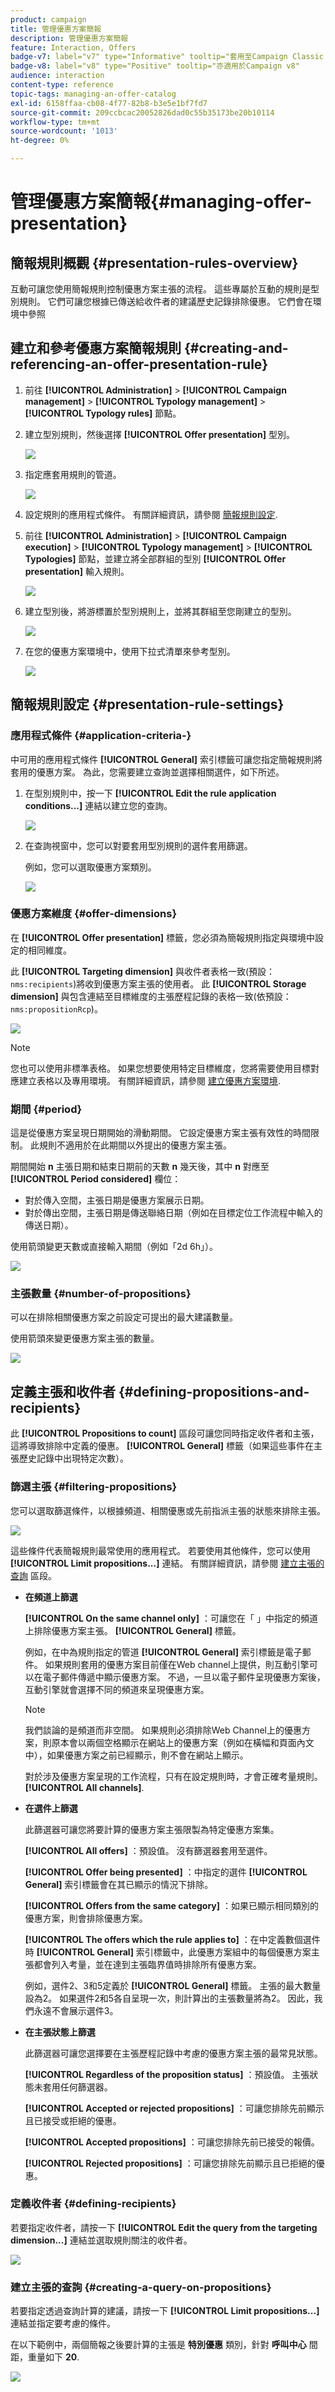 ```yaml
---
product: campaign
title: 管理優惠方案簡報
description: 管理優惠方案簡報
feature: Interaction, Offers
badge-v7: label="v7" type="Informative" tooltip="套用至Campaign Classic v7"
badge-v8: label="v8" type="Positive" tooltip="亦適用於Campaign v8"
audience: interaction
content-type: reference
topic-tags: managing-an-offer-catalog
exl-id: 6158ffaa-cb08-4f77-82b8-b3e5e1bf7fd7
source-git-commit: 209ccbcac20052826dad0c55b35173be20b10114
workflow-type: tm+mt
source-wordcount: '1013'
ht-degree: 0%

---
```


# 管理優惠方案簡報{#managing-offer-presentation}



## 簡報規則概觀 {#presentation-rules-overview}

互動可讓您使用簡報規則控制優惠方案主張的流程。 這些專屬於互動的規則是型別規則。 它們可讓您根據已傳送給收件者的建議歷史記錄排除優惠。 它們會在環境中參照

## 建立和參考優惠方案簡報規則 {#creating-and-referencing-an-offer-presentation-rule}

1. 前往 **[!UICONTROL Administration]** > **[!UICONTROL Campaign management]** > **[!UICONTROL Typology management]** > **[!UICONTROL Typology rules]** 節點。
1. 建立型別規則，然後選擇 **[!UICONTROL Offer presentation]** 型別。

   ![](assets/offer_typology_001.png)

1. 指定應套用規則的管道。

   ![](assets/offer_typology_002.png)

1. 設定規則的應用程式條件。 有關詳細資訊，請參閱 [簡報規則設定](#presentation-rule-settings).
1. 前往 **[!UICONTROL Administration]** > **[!UICONTROL Campaign execution]** > **[!UICONTROL Typology management]** > **[!UICONTROL Typologies]** 節點，並建立將全部群組的型別 **[!UICONTROL Offer presentation]** 輸入規則。

   ![](assets/offer_typology_003.png)

1. 建立型別後，將游標置於型別規則上，並將其群組至您剛建立的型別。

   ![](assets/offer_typology_004.png)

1. 在您的優惠方案環境中，使用下拉式清單來參考型別。

   ![](assets/offer_typology_005.png)

## 簡報規則設定 {#presentation-rule-settings}

### 應用程式條件 {#application-criteria-}

中可用的應用程式條件 **[!UICONTROL General]** 索引標籤可讓您指定簡報規則將套用的優惠方案。 為此，您需要建立查詢並選擇相關選件，如下所述。

1. 在型別規則中，按一下 **[!UICONTROL Edit the rule application conditions...]** 連結以建立您的查詢。

   ![](assets/offer_typology_006.png)

1. 在查詢視窗中，您可以對要套用型別規則的選件套用篩選。

   例如，您可以選取優惠方案類別。

   ![](assets/offer_typology_008.png)

### 優惠方案維度 {#offer-dimensions}

在 **[!UICONTROL Offer presentation]** 標籤，您必須為簡報規則指定與環境中設定的相同維度。

此 **[!UICONTROL Targeting dimension]** 與收件者表格一致(預設： `nms:recipients`)將收到優惠方案主張的使用者。 此 **[!UICONTROL Storage dimension]** 與包含連結至目標維度的主張歷程記錄的表格一致(依預設： `nms:propositionRcp`)。

![](assets/offer_typology_009.png)

>[!NOTE]
>
>您也可以使用非標準表格。 如果您想要使用特定目標維度，您將需要使用目標對應建立表格以及專用環境。 有關詳細資訊，請參閱 [建立優惠方案環境](../../interaction/using/live-design-environments.md#creating-an-offer-environment).

### 期間 {#period}

這是從優惠方案呈現日期開始的滑動期間。 它設定優惠方案主張有效性的時間限制。 此規則不適用於在此期間以外提出的優惠方案主張。

期間開始 **n** 主張日期和結束日期前的天數 **n** 幾天後，其中 **n** 對應至 **[!UICONTROL Period considered]** 欄位：

* 對於傳入空間，主張日期是優惠方案展示日期。
* 對於傳出空間，主張日期是傳送聯絡日期（例如在目標定位工作流程中輸入的傳送日期）。

使用箭頭變更天數或直接輸入期間（例如「2d 6h」）。

![](assets/offer_typology_010.png)

### 主張數量 {#number-of-propositions}

可以在排除相關優惠方案之前設定可提出的最大建議數量。

使用箭頭來變更優惠方案主張的數量。

![](assets/offer_typology_011.png)

## 定義主張和收件者 {#defining-propositions-and-recipients}

此 **[!UICONTROL Propositions to count]** 區段可讓您同時指定收件者和主張，這將導致排除中定義的優惠。 **[!UICONTROL General]** 標籤（如果這些事件在主張歷史記錄中出現特定次數）。

### 篩選主張 {#filtering-propositions}

您可以選取篩選條件，以根據頻道、相關優惠或先前指派主張的狀態來排除主張。

![](assets/offer_typology_014.png)

這些條件代表簡報規則最常使用的應用程式。 若要使用其他條件，您可以使用 **[!UICONTROL Limit propositions...]** 連結。 有關詳細資訊，請參閱 [建立主張的查詢](#creating-a-query-on-propositions) 區段。

* **在頻道上篩選**

  **[!UICONTROL On the same channel only]** ：可讓您在「 」中指定的頻道上排除優惠方案主張。 **[!UICONTROL General]** 標籤。

  例如，在中為規則指定的管道 **[!UICONTROL General]** 索引標籤是電子郵件。 如果規則套用的優惠方案目前僅在Web channel上提供，則互動引擎可以在電子郵件傳遞中顯示優惠方案。 不過，一旦以電子郵件呈現優惠方案後，互動引擎就會選擇不同的頻道來呈現優惠方案。

  >[!NOTE]
  >
  >我們談論的是頻道而非空間。 如果規則必須排除Web Channel上的優惠方案，則原本會以兩個空格顯示在網站上的優惠方案（例如在橫幅和頁面內文中），如果優惠方案之前已經顯示，則不會在網站上顯示。
  >
  >對於涉及優惠方案呈現的工作流程，只有在設定規則時，才會正確考量規則。 **[!UICONTROL All channels]**.

* **在選件上篩選**

  此篩選器可讓您將要計算的優惠方案主張限製為特定優惠方案集。

  **[!UICONTROL All offers]** ：預設值。 沒有篩選器套用至選件。

  **[!UICONTROL Offer being presented]** ：中指定的選件 **[!UICONTROL General]** 索引標籤會在其已顯示的情況下排除。

  **[!UICONTROL Offers from the same category]** ：如果已顯示相同類別的優惠方案，則會排除優惠方案。

  **[!UICONTROL The offers which the rule applies to]** ：在中定義數個選件時 **[!UICONTROL General]** 索引標籤中，此優惠方案組中的每個優惠方案主張都會列入考量，並在達到主張臨界值時排除所有優惠方案。

  例如，選件2、3和5定義於 **[!UICONTROL General]** 標籤。 主張的最大數量設為2。 如果選件2和5各自呈現一次，則計算出的主張數量將為2。 因此，我們永遠不會展示選件3。

* **在主張狀態上篩選**

  此篩選器可讓您選擇要在主張歷程記錄中考慮的優惠方案主張的最常見狀態。

  **[!UICONTROL Regardless of the proposition status]** ：預設值。 主張狀態未套用任何篩選器。

  **[!UICONTROL Accepted or rejected propositions]** ：可讓您排除先前顯示且已接受或拒絕的優惠。

  **[!UICONTROL Accepted propositions]** ：可讓您排除先前已接受的報價。

  **[!UICONTROL Rejected propositions]** ：可讓您排除先前顯示且已拒絕的優惠。

### 定義收件者 {#defining-recipients}

若要指定收件者，請按一下 **[!UICONTROL Edit the query from the targeting dimension...]** 連結並選取規則關注的收件者。

![](assets/offer_typology_012.png)

### 建立主張的查詢 {#creating-a-query-on-propositions}

若要指定透過查詢計算的建議，請按一下 **[!UICONTROL Limit propositions...]** 連結並指定要考慮的條件。

在以下範例中，兩個簡報之後要計算的主張是 **特別優惠** 類別，針對 **呼叫中心** 間距，重量如下 **20**.

![](assets/offer_typology_013.png)
